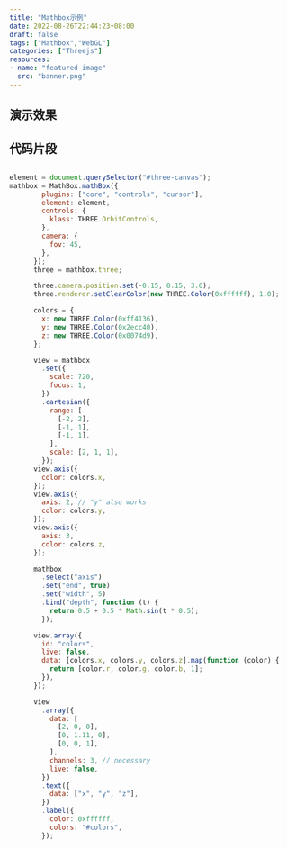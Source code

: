 ```yaml
---
title: "Mathbox示例"
date: 2022-08-26T22:44:23+08:00
draft: false
tags: ["Mathbox","WebGL"]
categories: ["Threejs"]
resources:
- name: "featured-image"
  src: "banner.png"
---
```

## 演示效果
<script
      type="text/javascript"
      src="https://cdn.jsdelivr.net/npm/@editorjs/editorjs@2.25.0/dist/editor.min.js"
    ></script>
<script
      type="text/javascript"
      src="https://cdn.jsdelivr.net/npm/three@0.137.0/build/three.min.js"
    ></script>
<script
      type="text/javascript"
      src="https://cdn.jsdelivr.net/npm/three@0.137.0/examples/js/controls/OrbitControls.js"
></script>
 <script
      type="text/javascript"
      src="https://cdn.jsdelivr.net/npm/mathbox@latest/build/bundle/mathbox.js"
></script>

<div id="three-canvas">

</div>


<script>

element = document.querySelector("#three-canvas");
mathbox = MathBox.mathBox({
        plugins: ["core", "controls", "cursor"],
        element: element,
        controls: {
          klass: THREE.OrbitControls,
        },
        camera: {
          fov: 45,
        },
      });
      three = mathbox.three;

      three.camera.position.set(-0.15, 0.15, 3.6);
      three.renderer.setClearColor(new THREE.Color(0xffffff), 1.0);

      colors = {
        x: new THREE.Color(0xff4136),
        y: new THREE.Color(0x2ecc40),
        z: new THREE.Color(0x0074d9),
      };

      view = mathbox
        .set({
          scale: 720,
          focus: 1,
        })
        .cartesian({
          range: [
            [-2, 2],
            [-1, 1],
            [-1, 1],
          ],
          scale: [2, 1, 1],
        });
      view.axis({
        color: colors.x,
      });
      view.axis({
        axis: 2, // "y" also works
        color: colors.y,
      });
      view.axis({
        axis: 3,
        color: colors.z,
      });

      mathbox
        .select("axis")
        .set("end", true)
        .set("width", 5)
        .bind("depth", function (t) {
          return 0.5 + 0.5 * Math.sin(t * 0.5);
        });

      view.array({
        id: "colors",
        live: false,
        data: [colors.x, colors.y, colors.z].map(function (color) {
          return [color.r, color.g, color.b, 1];
        }),
      });

      view
        .array({
          data: [
            [2, 0, 0],
            [0, 1.11, 0],
            [0, 0, 1],
          ],
          channels: 3, // necessary
          live: false,
        })
        .text({
          data: ["x", "y", "z"],
        })
        .label({
          color: 0xffffff,
          colors: "#colors",
        });

</script>

## 代码片段

```js

element = document.querySelector("#three-canvas");
mathbox = MathBox.mathBox({
        plugins: ["core", "controls", "cursor"],
        element: element,
        controls: {
          klass: THREE.OrbitControls,
        },
        camera: {
          fov: 45,
        },
      });
      three = mathbox.three;

      three.camera.position.set(-0.15, 0.15, 3.6);
      three.renderer.setClearColor(new THREE.Color(0xffffff), 1.0);

      colors = {
        x: new THREE.Color(0xff4136),
        y: new THREE.Color(0x2ecc40),
        z: new THREE.Color(0x0074d9),
      };

      view = mathbox
        .set({
          scale: 720,
          focus: 1,
        })
        .cartesian({
          range: [
            [-2, 2],
            [-1, 1],
            [-1, 1],
          ],
          scale: [2, 1, 1],
        });
      view.axis({
        color: colors.x,
      });
      view.axis({
        axis: 2, // "y" also works
        color: colors.y,
      });
      view.axis({
        axis: 3,
        color: colors.z,
      });

      mathbox
        .select("axis")
        .set("end", true)
        .set("width", 5)
        .bind("depth", function (t) {
          return 0.5 + 0.5 * Math.sin(t * 0.5);
        });

      view.array({
        id: "colors",
        live: false,
        data: [colors.x, colors.y, colors.z].map(function (color) {
          return [color.r, color.g, color.b, 1];
        }),
      });

      view
        .array({
          data: [
            [2, 0, 0],
            [0, 1.11, 0],
            [0, 0, 1],
          ],
          channels: 3, // necessary
          live: false,
        })
        .text({
          data: ["x", "y", "z"],
        })
        .label({
          color: 0xffffff,
          colors: "#colors",
        });

```
